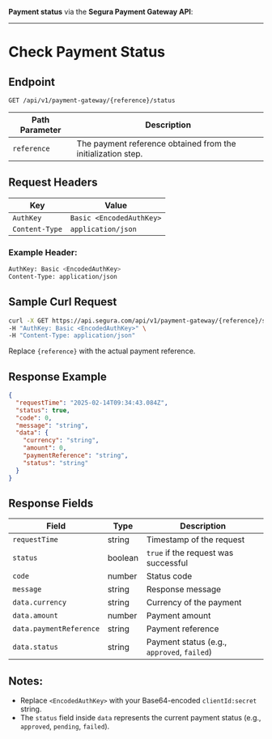 **Payment status** via the **Segura Payment Gateway API**:

---

# Check Payment Status

## Endpoint
```
GET /api/v1/payment-gateway/{reference}/status
```

| Path Parameter | Description                    |
|----------------|--------------------------------|
| `reference`    | The payment reference obtained from the initialization step. |

## Request Headers
| Key             | Value                        |
|-----------------|------------------------------|
| `AuthKey` | `Basic <EncodedAuthKey>`     |
| `Content-Type`  | `application/json`           |

### Example Header:
```bash
AuthKey: Basic <EncodedAuthKey>
Content-Type: application/json
```

## Sample Curl Request
```bash
curl -X GET https://api.segura.com/api/v1/payment-gateway/{reference}/status \
-H "AuthKey: Basic <EncodedAuthKey>" \
-H "Content-Type: application/json"
```

Replace `{reference}` with the actual payment reference.

## Response Example
```json
{
  "requestTime": "2025-02-14T09:34:43.084Z",
  "status": true,
  "code": 0,
  "message": "string",
  "data": {
    "currency": "string",
    "amount": 0,
    "paymentReference": "string",
    "status": "string"
  }
}
```

## Response Fields
| Field                | Type    | Description                                    |
|----------------------|---------|------------------------------------------------|
| `requestTime`         | string  | Timestamp of the request                      |
| `status`              | boolean | `true` if the request was successful          |
| `code`                | number  | Status code                                   |
| `message`             | string  | Response message                              |
| `data.currency`       | string  | Currency of the payment                       |
| `data.amount`         | number  | Payment amount                                |
| `data.paymentReference` | string | Payment reference                             |
| `data.status`         | string  | Payment status (e.g., `approved`, `failed`)   |

## Notes:
- Replace `<EncodedAuthKey>` with your Base64-encoded `clientId:secret` string.
- The `status` field inside `data` represents the current payment status (e.g., `approved`, `pending`, `failed`).